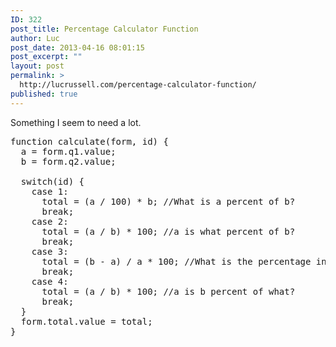 ```yaml
---
ID: 322
post_title: Percentage Calculator Function
author: Luc
post_date: 2013-04-16 08:01:15
post_excerpt: ""
layout: post
permalink: >
  http://lucrussell.com/percentage-calculator-function/
published: true
---
```

Something I seem to need a lot. 
<pre class="lang:js decode:true " title="Percentage calculator" >
function calculate(form, id) {
  a = form.q1.value;
  b = form.q2.value;

  switch(id) {
    case 1:
      total = (a / 100) * b; //What is a percent of b?
      break;
    case 2:
      total = (a / b) * 100; //a is what percent of b?
      break;
    case 3:
      total = (b - a) / a * 100; //What is the percentage increase/decrease from a to b?
      break;
    case 4:
      total = (a / b) * 100; //a is b percent of what?
      break;
  }
  form.total.value = total;
}
</pre>